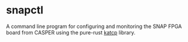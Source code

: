 # snapctl

A command line program for configuring and monitoring the SNAP FPGA board from
CASPER using the pure-rust [katcp](https://github.com/GReX-Telescope/katcp) library.
